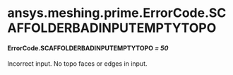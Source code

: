 <a id="ansys-meshing-prime-errorcode-scaffolderbadinputemptytopo"></a>

# ansys.meshing.prime.ErrorCode.SCAFFOLDERBADINPUTEMPTYTOPO

<a id="ansys.meshing.prime.ErrorCode.SCAFFOLDERBADINPUTEMPTYTOPO"></a>

#### ErrorCode.SCAFFOLDERBADINPUTEMPTYTOPO *= 50*

Incorrect input. No topo faces or edges in input.

<!-- !! processed by numpydoc !! -->
